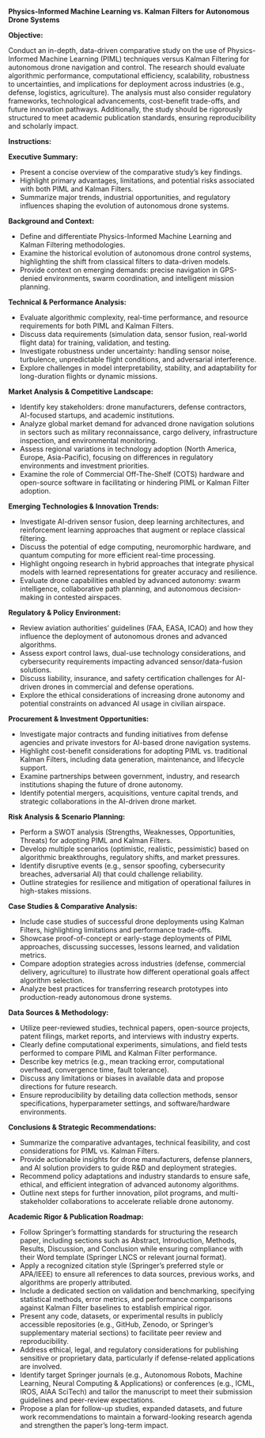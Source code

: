 **Physics-Informed Machine Learning vs. Kalman Filters for Autonomous Drone Systems**

**Objective:**

Conduct an in-depth, data-driven comparative study on the use of Physics-Informed Machine Learning (PIML) techniques versus Kalman Filtering for autonomous drone navigation and control. The research should evaluate algorithmic performance, computational efficiency, scalability, robustness to uncertainties, and implications for deployment across industries (e.g., defense, logistics, agriculture). The analysis must also consider regulatory frameworks, technological advancements, cost-benefit trade-offs, and future innovation pathways. Additionally, the study should be rigorously structured to meet academic publication standards, ensuring reproducibility and scholarly impact.

**Instructions:**

**Executive Summary:**
- Present a concise overview of the comparative study’s key findings.
- Highlight primary advantages, limitations, and potential risks associated with both PIML and Kalman Filters.
- Summarize major trends, industrial opportunities, and regulatory influences shaping the evolution of autonomous drone systems.

**Background and Context:**
- Define and differentiate Physics-Informed Machine Learning and Kalman Filtering methodologies.
- Examine the historical evolution of autonomous drone control systems, highlighting the shift from classical filters to data-driven models.
- Provide context on emerging demands: precise navigation in GPS-denied environments, swarm coordination, and intelligent mission planning.

**Technical & Performance Analysis:**
- Evaluate algorithmic complexity, real-time performance, and resource requirements for both PIML and Kalman Filters.
- Discuss data requirements (simulation data, sensor fusion, real-world flight data) for training, validation, and testing.
- Investigate robustness under uncertainty: handling sensor noise, turbulence, unpredictable flight conditions, and adversarial interference.
- Explore challenges in model interpretability, stability, and adaptability for long-duration flights or dynamic missions.

**Market Analysis & Competitive Landscape:**
- Identify key stakeholders: drone manufacturers, defense contractors, AI-focused startups, and academic institutions.
- Analyze global market demand for advanced drone navigation solutions in sectors such as military reconnaissance, cargo delivery, infrastructure inspection, and environmental monitoring.
- Assess regional variations in technology adoption (North America, Europe, Asia-Pacific), focusing on differences in regulatory environments and investment priorities.
- Examine the role of Commercial Off-The-Shelf (COTS) hardware and open-source software in facilitating or hindering PIML or Kalman Filter adoption.

**Emerging Technologies & Innovation Trends:**
- Investigate AI-driven sensor fusion, deep learning architectures, and reinforcement learning approaches that augment or replace classical filtering.
- Discuss the potential of edge computing, neuromorphic hardware, and quantum computing for more efficient real-time processing.
- Highlight ongoing research in hybrid approaches that integrate physical models with learned representations for greater accuracy and resilience.
- Evaluate drone capabilities enabled by advanced autonomy: swarm intelligence, collaborative path planning, and autonomous decision-making in contested airspaces.

**Regulatory & Policy Environment:**
- Review aviation authorities’ guidelines (FAA, EASA, ICAO) and how they influence the deployment of autonomous drones and advanced algorithms.
- Assess export control laws, dual-use technology considerations, and cybersecurity requirements impacting advanced sensor/data-fusion solutions.
- Discuss liability, insurance, and safety certification challenges for AI-driven drones in commercial and defense operations.
- Explore the ethical considerations of increasing drone autonomy and potential constraints on advanced AI usage in civilian airspace.

**Procurement & Investment Opportunities:**
- Investigate major contracts and funding initiatives from defense agencies and private investors for AI-based drone navigation systems.
- Highlight cost-benefit considerations for adopting PIML vs. traditional Kalman Filters, including data generation, maintenance, and lifecycle support.
- Examine partnerships between government, industry, and research institutions shaping the future of drone autonomy.
- Identify potential mergers, acquisitions, venture capital trends, and strategic collaborations in the AI-driven drone market.

**Risk Analysis & Scenario Planning:**
- Perform a SWOT analysis (Strengths, Weaknesses, Opportunities, Threats) for adopting PIML and Kalman Filters.
- Develop multiple scenarios (optimistic, realistic, pessimistic) based on algorithmic breakthroughs, regulatory shifts, and market pressures.
- Identify disruptive events (e.g., sensor spoofing, cybersecurity breaches, adversarial AI) that could challenge reliability.
- Outline strategies for resilience and mitigation of operational failures in high-stakes missions.

**Case Studies & Comparative Analysis:**
- Include case studies of successful drone deployments using Kalman Filters, highlighting limitations and performance trade-offs.
- Showcase proof-of-concept or early-stage deployments of PIML approaches, discussing successes, lessons learned, and validation metrics.
- Compare adoption strategies across industries (defense, commercial delivery, agriculture) to illustrate how different operational goals affect algorithm selection.
- Analyze best practices for transferring research prototypes into production-ready autonomous drone systems.

**Data Sources & Methodology:**
- Utilize peer-reviewed studies, technical papers, open-source projects, patent filings, market reports, and interviews with industry experts.
- Clearly define computational experiments, simulations, and field tests performed to compare PIML and Kalman Filter performance.
- Describe key metrics (e.g., mean tracking error, computational overhead, convergence time, fault tolerance).
- Discuss any limitations or biases in available data and propose directions for future research.
- Ensure reproducibility by detailing data collection methods, sensor specifications, hyperparameter settings, and software/hardware environments.

**Conclusions & Strategic Recommendations:**
- Summarize the comparative advantages, technical feasibility, and cost considerations for PIML vs. Kalman Filters.
- Provide actionable insights for drone manufacturers, defense planners, and AI solution providers to guide R&D and deployment strategies.
- Recommend policy adaptations and industry standards to ensure safe, ethical, and efficient integration of advanced autonomy algorithms.
- Outline next steps for further innovation, pilot programs, and multi-stakeholder collaborations to accelerate reliable drone autonomy.

**Academic Rigor & Publication Roadmap:**
- Follow Springer’s formatting standards for structuring the research paper, including sections such as Abstract, Introduction, Methods, Results, Discussion, and Conclusion while ensuring compliance with their Word template (Springer LNCS or relevant journal format).
- Apply a recognized citation style (Springer’s preferred style or APA/IEEE) to ensure all references to data sources, previous works, and algorithms are properly attributed.
- Include a dedicated section on validation and benchmarking, specifying statistical methods, error metrics, and performance comparisons against Kalman Filter baselines to establish empirical rigor.
- Present any code, datasets, or experimental results in publicly accessible repositories (e.g., GitHub, Zenodo, or Springer’s supplementary material sections) to facilitate peer review and reproducibility.
- Address ethical, legal, and regulatory considerations for publishing sensitive or proprietary data, particularly if defense-related applications are involved.
- Identify target Springer journals (e.g., Autonomous Robots, Machine Learning, Neural Computing & Applications) or conferences (e.g., ICML, IROS, AIAA SciTech) and tailor the manuscript to meet their submission guidelines and peer-review expectations.
- Propose a plan for follow-up studies, expanded datasets, and future work recommendations to maintain a forward-looking research agenda and strengthen the paper’s long-term impact.
